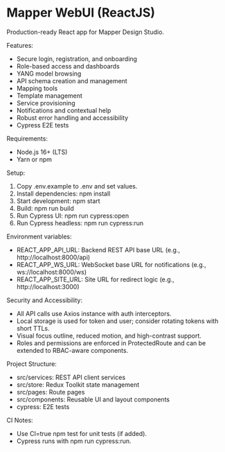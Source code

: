 # Mapper WebUI (ReactJS)

Production-ready React app for Mapper Design Studio.

Features:
- Secure login, registration, and onboarding
- Role-based access and dashboards
- YANG model browsing
- API schema creation and management
- Mapping tools
- Template management
- Service provisioning
- Notifications and contextual help
- Robust error handling and accessibility
- Cypress E2E tests

Requirements:
- Node.js 16+ (LTS)
- Yarn or npm

Setup:
1. Copy .env.example to .env and set values.
2. Install dependencies:
   npm install
3. Start development:
   npm start
4. Build:
   npm run build
5. Run Cypress UI:
   npm run cypress:open
6. Run Cypress headless:
   npm run cypress:run

Environment variables:
- REACT_APP_API_URL: Backend REST API base URL (e.g., http://localhost:8000/api)
- REACT_APP_WS_URL: WebSocket base URL for notifications (e.g., ws://localhost:8000/ws)
- REACT_APP_SITE_URL: Site URL for redirect logic (e.g., http://localhost:3000)

Security and Accessibility:
- All API calls use Axios instance with auth interceptors.
- Local storage is used for token and user; consider rotating tokens with short TTLs.
- Visual focus outline, reduced motion, and high-contrast support.
- Roles and permissions are enforced in ProtectedRoute and can be extended to RBAC-aware components.

Project Structure:
- src/services: REST API client services
- src/store: Redux Toolkit state management
- src/pages: Route pages
- src/components: Reusable UI and layout components
- cypress: E2E tests

CI Notes:
- Use CI=true npm test for unit tests (if added).
- Cypress runs with npm run cypress:run.

